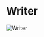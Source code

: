 # Writer
![Writer](https://res.cloudinary.com/dm9gwanrg/image/upload/v1740821996/Artboard_1_3x-green_pq8tyn.png)


<!-- @note TODO: add a feature for favoriting -->
<!-- @note TODO: only authors of the post should be able to edit it -->

